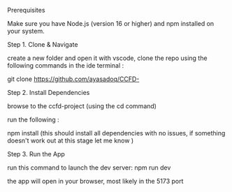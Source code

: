 Prerequisites


Make sure you have Node.js (version 16 or higher) and npm installed on your system.

Step 1. Clone & Navigate


create a new folder and open it with vscode, clone the repo using the following commands in the ide terminal : 

git clone https://github.com/ayasadoq/CCFD-

Step 2. Install Dependencies


browse to the ccfd-project (using the cd command)

run the following : 

npm install (this should install all dependencies with no issues, if something doesn't work out at this stage let me know )

Step 3. Run the App

run this command to launch the dev server:
npm run dev 


 the app will open in your browser, most likely in the 5173 port 
